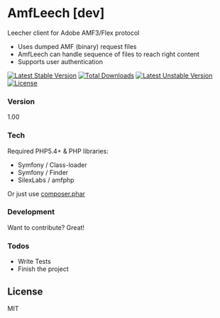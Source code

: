 # AmfLeech [dev]

Leecher client for Adobe AMF3/Flex  protocol

  - Uses dumped AMF (binary) request files
  - AmfLeech can handle sequence  of files to reach right content
  - Supports user authentication

[![Latest Stable Version](https://poser.pugx.org/fire1/amf-leech/v/stable)](https://packagist.org/packages/fire1/amf-leech) [![Total Downloads](https://poser.pugx.org/fire1/amf-leech/downloads)](https://packagist.org/packages/fire1/amf-leech) [![Latest Unstable Version](https://poser.pugx.org/fire1/amf-leech/v/unstable)](https://packagist.org/packages/fire1/amf-leech) [![License](https://poser.pugx.org/fire1/amf-leech/license)](https://packagist.org/packages/fire1/amf-leech)

### Version
1.00

### Tech

Required PHP5.4+  & PHP libraries:

* Symfony / Class-loader
* Symfony / Finder
* SilexLabs / amfphp


Or just use [composer.phar](https://getcomposer.org/) 


### Development

Want to contribute? Great!


### Todos

 - Write Tests
 - Finish the project

License
----

MIT




